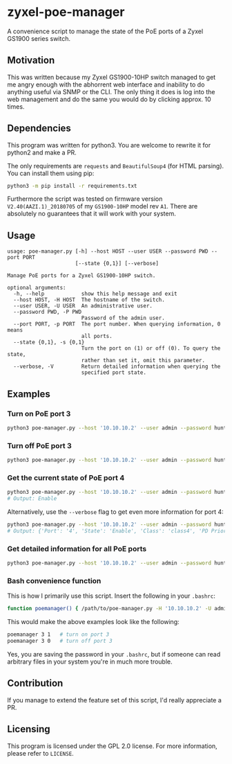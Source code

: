 # zyxel-poe-manager
A convenience script to manage the state of the PoE ports of a Zyxel GS1900 series switch.

## Motivation

This was written because my Zyxel GS1900-10HP switch managed to get me angry enough with the abhorrent web interface and inability to do anything useful via SNMP or the CLI.
The only thing it does is log into the web management and do the same you would do by clicking approx. 10 times.


## Dependencies

This program was written for python3. You are welcome to rewrite it for python2 and make a PR.

The only requirements are `requests` and `BeautifulSoup4` (for HTML parsing). You can install them using pip:
```bash
python3 -m pip install -r requirements.txt
```
Furthermore the script was tested on firmware version `V2.40(AAZI.1)_20180705` of my `GS1900-10HP` model rev `A1`. There are absolutely no guarantees that it will work with your system.


## Usage
```
usage: poe-manager.py [-h] --host HOST --user USER --password PWD --port PORT
                      [--state {0,1}] [--verbose]

Manage PoE ports for a Zyxel GS1900-10HP switch.

optional arguments:
  -h, --help            show this help message and exit
  --host HOST, -H HOST  The hostname of the switch.
  --user USER, -U USER  An administrative user.
  --password PWD, -P PWD
                        Password of the admin user.
  --port PORT, -p PORT  The port number. When querying information, 0 means
                        all ports.
  --state {0,1}, -s {0,1}
                        Turn the port on (1) or off (0). To query the state,
                        rather than set it, omit this parameter.
  --verbose, -V         Return detailed information when querying the
                        specified port state.
```

## Examples

### Turn on PoE port 3

```bash
python3 poe-manager.py --host '10.10.10.2' --user admin --password hunter2 --port 3 --state 1
```

### Turn off PoE port 3

```bash
python3 poe-manager.py --host '10.10.10.2' --user admin --password hunter2 --port 3 --state 0
```

### Get the current state of PoE port 4

```bash
python3 poe-manager.py --host '10.10.10.2' --user admin --password hunter2 --port 4
# Output: Enable
```

Alternatively, use the `--verbose` flag to get even more information for port 4:
```bash
python3 poe-manager.py --host '10.10.10.2' --user admin --password hunter2 --port 4 --verbose
# Output: {'Port': '4', 'State': 'Enable', 'Class': 'class4', 'PD Priority': 'High', 'Power-Up': '802.3at', 'Wide Range Detection': 'Disable', 'Consuming Power (mW)': '3300', 'Max Power (mW)': '31200'}
```

### Get detailed information for all PoE ports

```bash
python3 poe-manager.py --host '10.10.10.2' --user admin --password hunter2 --port 0 --verbose
```

### Bash convenience function

This is how I primarily use this script. Insert the following in your `.bashrc`:
```bash
function poemanager() { /path/to/poe-manager.py -H '10.10.10.2' -U admin -P hunter2 -p $1 -s $2; }
```
This would make the above examples look like the following:
```bash
poemanager 3 1   # turn on port 3
poemanager 3 0   # turn off port 3
```

Yes, you are saving the password in your `.bashrc`, but if someone can read arbitrary files in your system you're in much more trouble.


## Contribution

If you manage to extend the feature set of this script, I'd really appreciate a PR.


## Licensing

This program is licensed under the GPL 2.0 license. For more information, please refer to `LICENSE`.
